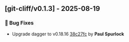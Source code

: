 ## [git-cliff/v0.1.3] - 2025-08-19

### 🐛 Bug Fixes

- Upgrade dagger to v0.18.16 [38c27fc](https://github.com/act3-ai/dagger/commit/38c27fc73e6e00f48160398766eed994a26efc4f) by **Paul Spurlock**


